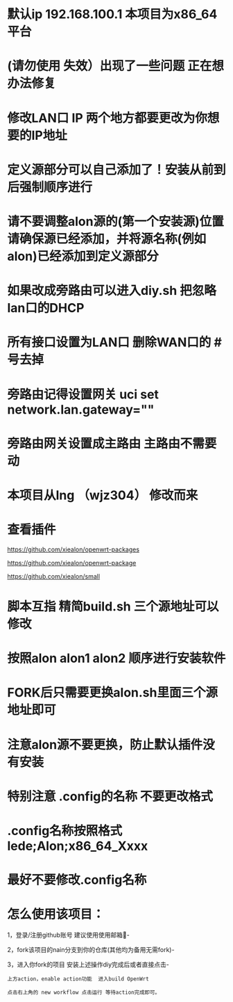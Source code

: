 # 默认ip 192.168.100.1  本项目为x86_64平台 
# (请勿使用 失效）出现了一些问题 正在想办法修复
# 修改LAN口 IP 两个地方都要更改为你想要的IP地址

# 定义源部分可以自己添加了！安装从前到后强制顺序进行
# 请不要调整alon源的(第一个安装源)位置 请确保源已经添加，并将源名称(例如alon)已经添加到定义源部分

# 如果改成旁路由可以进入diy.sh 把忽略lan口的DHCP
# 所有接口设置为LAN口 删除WAN口的 #号去掉 
# 旁路由记得设置网关 uci set network.lan.gateway=""
# 旁路由网关设置成主路由 主路由不需要动 

# 本项目从Ing （wjz304）  修改而来 
# 查看插件
https://github.com/xiealon/openwrt-packages

https://github.com/xiealon/openwrt-package

https://github.com/xiealon/small
# 脚本互指 精简build.sh 三个源地址可以修改  
# 按照alon alon1 alon2 顺序进行安装软件 
# FORK后只需要更换alon.sh里面三个源地址即可 
# 注意alon源不要更换，防止默认插件没有安装

# 特别注意 .config的名称 不要更改格式
# .config名称按照格式 lede;Alon;x86_64_Xxxx
# 最好不要修改.config名称 #

# 怎么使用该项目：
  1，登录/注册github账号 建议使用使用邮箱📮-
  
  2，fork该项目的nain分支到你的仓库(其他均为备用无需fork)-
  
  3，进入你fork的项目 安装上述操作diy完成后或者直接点击-
  
    上方action，enable action功能  进入build OpenWrt
    
    点击右上角的 new workflow 点击运行 等待action完成即可。
